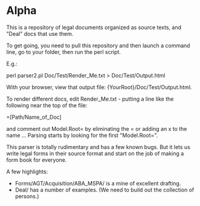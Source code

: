 Alpha
=====

This is a repository of legal documents organized as source texts, and "Deal" docs that use them. 

To get going, you need to pull this repository and then launch a command line, go to your folder, then run the perl script.  

E.g.:

perl parser2.pl Doc/Test/Render_Me.txt > Doc/Test/Output.html

With your browser, view that output file:  {YourRoot}/Doc/Test/Output.html.  

To render different docs, edit Render_Me.txt - putting a line like the following near the top of the file:

=[Path/Name_of_Doc]

and comment out Model.Root= by eliminating the = or adding an x to the name ... Parsing starts by looking for the first "Model.Root=".  


This parser is totally rudimentary and has a few known bugs.  But it lets us write legal forms in their source format and start on the job of making a form book for everyone. 


A few highlights:

* Forms/AGT/Acquisition/ABA_MSPA/ is a mine of excellent drafting.
* Deal/ has a number of examples.  (We need to build out the collection of persons.)
